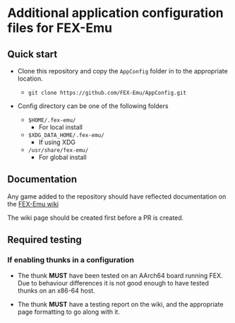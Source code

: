 # Additional application configuration files for FEX-Emu
## Quick start
- Clone this repository and copy the `AppConfig` folder in to the appropriate location.
  - `git clone https://github.com/FEX-Emu/AppConfig.git`

- Config directory can be one of the following folders
  - `$HOME/.fex-emu/`
    - For local install
  - `$XDG_DATA_HOME/.fex-emu/`
    - If using XDG
  - `/usr/share/fex-emu/`
    - For global install

## Documentation
Any game added to the repository should have reflected documentation on the [FEX-Emu wiki](https://wiki.fex-emu.com/index.php/Main_Page)

The wiki page should be created first before a PR is created.

## Required testing
### If enabling thunks in a configuration
- The thunk **MUST** have been tested on an AArch64 board running FEX. Due to behaviour differences it is not good enough to have tested thunks on an x86-64
host.

- The thunk **MUST** have a testing report on the wiki, and the appropriate page formatting to go along with it.

